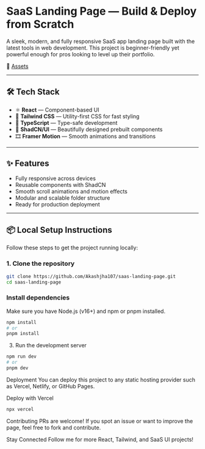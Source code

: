 # SaaS Landing Page — Build & Deploy from Scratch

A sleek, modern, and fully responsive SaaS app landing page built with the latest tools in web development. This project is beginner-friendly yet powerful enough for pros looking to level up their portfolio.

📁 [Assets](https://drive.google.com/drive/folders/1zozOXqMlOFJ92sETpmy_2sXMbI6CSdbO?usp=sharing)

---

## 🛠 Tech Stack

- ⚛️ **React** — Component-based UI  
- 🎨 **Tailwind CSS** — Utility-first CSS for fast styling  
- 🧠 **TypeScript** — Type-safe development  
- 🧩 **ShadCN/UI** — Beautifully designed prebuilt components  
- 🎞️ **Framer Motion** — Smooth animations and transitions  

---

## ✨ Features

- Fully responsive across devices  
- Reusable components with ShadCN  
- Smooth scroll animations and motion effects  
- Modular and scalable folder structure  
- Ready for production deployment  

---

## 📦 Local Setup Instructions

Follow these steps to get the project running locally:

### 1. Clone the repository
```bash
git clone https://github.com/Akashjha107/saas-landing-page.git
cd saas-landing-page
```
### Install dependencies
Make sure you have Node.js (v16+) and npm or pnpm installed.
```bash
npm install
# or
pnpm install
```
3. Run the development server
```bash
npm run dev
# or
pnpm dev
```

Deployment
You can deploy this project to any static hosting provider such as Vercel, Netlify, or GitHub Pages.

Deploy with Vercel
```bash
npx vercel
```

Contributing
PRs are welcome! If you spot an issue or want to improve the page, feel free to fork and contribute.

Stay Connected
Follow me for more React, Tailwind, and SaaS UI projects!
